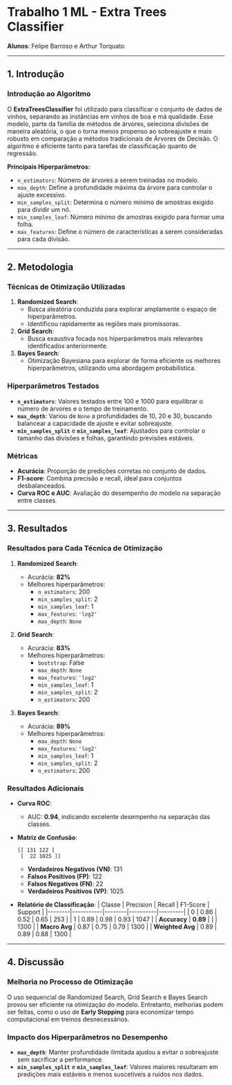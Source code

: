 # Trabalho 1 ML - Extra Trees Classifier

**Alunos**: Felipe Barroso e Arthur Torquato

---

## 1. Introdução

### Introdução ao Algoritmo
O **ExtraTreesClassifier** foi utilizado para classificar o conjunto de dados de vinhos, separando as instâncias em vinhos de boa e má qualidade. Esse modelo, parte da família de métodos de árvores, seleciona divisões de maneira aleatória, o que o torna menos propenso ao sobreajuste e mais robusto em comparação a métodos tradicionais de Árvores de Decisão. O algoritmo é eficiente tanto para tarefas de classificação quanto de regressão.

**Principais Hiperparâmetros:**
- `n_estimators`: Número de árvores a serem treinadas no modelo.
- `max_depth`: Define a profundidade máxima da árvore para controlar o ajuste excessivo.
- `min_samples_split`: Determina o número mínimo de amostras exigido para dividir um nó.
- `min_samples_leaf`: Número mínimo de amostras exigido para formar uma folha.
- `max_features`: Define o número de características a serem consideradas para cada divisão.

---

## 2. Metodologia

### Técnicas de Otimização Utilizadas
1. **Randomized Search**:
   - Busca aleatória conduzida para explorar amplamente o espaço de hiperparâmetros.
   - Identificou rapidamente as regiões mais promissoras.
2. **Grid Search**:
   - Busca exaustiva focada nos hiperparâmetros mais relevantes identificados anteriormente.
3. **Bayes Search**:
   - Otimização Bayesiana para explorar de forma eficiente os melhores hiperparâmetros, utilizando uma abordagem probabilística.

### Hiperparâmetros Testados
- **`n_estimators`**: Valores testados entre 100 e 1000 para equilibrar o número de árvores e o tempo de treinamento.
- **`max_depth`**: Variou de `None` a profundidades de 10, 20 e 30, buscando balancear a capacidade de ajuste e evitar sobreajuste.
- **`min_samples_split`** e **`min_samples_leaf`**: Ajustados para controlar o tamanho das divisões e folhas, garantindo previsões estáveis.

### Métricas
- **Acurácia**: Proporção de predições corretas no conjunto de dados.
- **F1-score**: Combina precisão e recall, ideal para conjuntos desbalanceados.
- **Curva ROC e AUC**: Avaliação do desempenho do modelo na separação entre classes.

---

## 3. Resultados

### Resultados para Cada Técnica de Otimização

1. **Randomized Search**:
   - Acurácia: **82%**
   - Melhores hiperparâmetros:
     - `n_estimators`: 200
     - `min_samples_split`: 2
     - `min_samples_leaf`: 1
     - `max_features`: `'log2'`
     - `max_depth`: `None`

2. **Grid Search**:
   - Acurácia: **83%**
   - Melhores hiperparâmetros:
     - `bootstrap`: False
     - `max_depth`: `None`
     - `max_features`: `'log2'`
     - `min_samples_leaf`: 1
     - `min_samples_split`: 2
     - `n_estimators`: 200

3. **Bayes Search**:
   - Acurácia: **89%**
   - Melhores hiperparâmetros:
     - `max_depth`: `None`
     - `max_features`: `'log2'`
     - `min_samples_leaf`: 1
     - `min_samples_split`: 2
     - `n_estimators`: 200

### Resultados Adicionais
- **Curva ROC**:
  - AUC: **0.94**, indicando excelente desempenho na separação das classes.
- **Matriz de Confusão**:
  ```
  [[ 131 122 ]
   [  22 1025 ]]
  ```
  - **Verdadeiros Negativos (VN)**: 131
  - **Falsos Positivos (FP)**: 122
  - **Falsos Negativos (FN)**: 22
  - **Verdadeiros Positivos (VP)**: 1025

- **Relatório de Classificação**:
  | Classe | Precision | Recall | F1-Score | Support |
  |--------|-----------|--------|----------|---------|
  | 0      | 0.86      | 0.52   | 0.65     | 253     |
  | 1      | 0.89      | 0.98   | 0.93     | 1047    |
  | **Accuracy** | **0.89** | | | 1300 |
  | **Macro Avg** | 0.87 | 0.75 | 0.79 | 1300 |
  | **Weighted Avg** | 0.89 | 0.89 | 0.88 | 1300 |

---

## 4. Discussão

### Melhoria no Processo de Otimização
O uso sequencial de Randomized Search, Grid Search e Bayes Search provou ser eficiente na otimização do modelo. Entretanto, melhorias podem ser feitas, como o uso de **Early Stopping** para economizar tempo computacional em treinos desnecessários.

### Impacto dos Hiperparâmetros no Desempenho
- **`max_depth`**: Manter profundidade ilimitada ajudou a evitar o sobreajuste sem sacrificar a performance.
- **`min_samples_split`** e **`min_samples_leaf`**: Valores maiores resultaram em predições mais estáveis e menos suscetíveis a ruídos nos dados.
